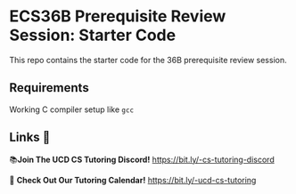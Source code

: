 # ECS36B Prerequisite Review Session: Starter Code

This repo contains the starter code for the 36B prerequisite review session.

## Requirements

Working C compiler setup like `gcc`


## Links 🔗

📚**Join The UCD CS Tutoring Discord!**
https://bit.ly/-cs-tutoring-discord


📅 **Check Out Our Tutoring Calendar!**
https://bit.ly/-ucd-cs-tutoring
